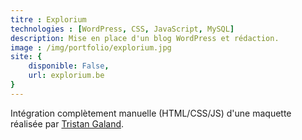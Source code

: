 ```yaml
---
titre : Explorium
technologies : [WordPress, CSS, JavaScript, MySQL]
description: Mise en place d'un blog WordPress et rédaction.
image : /img/portfolio/explorium.jpg
site: {
    disponible: False,
    url: explorium.be
}
---
```


Intégration complètement manuelle (HTML/CSS/JS) d'une maquette réalisée par [Tristan Galand](https://galandtristan.be).
